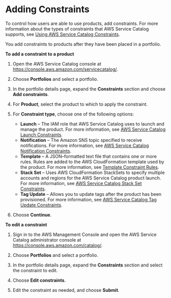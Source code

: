 # Adding Constraints<a name="portfoliomgmt-constraints"></a>

To control how users are able to use products, add constraints\. For more information about the types of constraints that AWS Service Catalog supports, see [Using AWS Service Catalog Constraints](constraints.md)\. 

 You add constraints to products after they have been placed in a portfolio\.

**To add a constraint to a product**

1. Open the AWS Service Catalog console at [https://console\.aws\.amazon\.com/servicecatalog/](https://console.aws.amazon.com/servicecatalog/)\.

1. Choose **Portfolios** and select a portfolio\. 

1. In the portfolio details page, expand the **Constraints** section and choose **Add constraints**\. 

1. For **Product**, select the product to which to apply the constraint\.

1. For **Constraint type**, choose one of the following options:
   + **Launch** – The IAM role that AWS Service Catalog uses to launch and manage the product\. For more information, see [AWS Service Catalog Launch Constraints](constraints-launch.md)\.
   + **Notification** – The Amazon SNS topic specified to receive notifications\. For more information, see [AWS Service Catalog Notification Constraints](constraints-notification.md)\.
   + **Template** – A JSON–formatted text file that contains one or more rules\. Rules are added to the AWS CloudFormation template used by the product\. For more information, see [Template Constraint Rules](reference-template_constraint_rules.md)\.
   + **Stack Set** – Uses AWS CloudFormation StackSets to specify multiple accounts and regions for the AWS Service Catalog product launch\. For more information, see [AWS Service Catalog Stack Set Constraints](constraints-stackset.md)\.
   + **Tag Update** – Allows you to update tags after the product has been provisioned\. For more information, see [AWS Service Catalog Tag Update Constraints](constraints-resourceupdate.md)\.

1.  Choose **Continue**\.

**To edit a constraint**

1. Sign in to the AWS Management Console and open the AWS Service Catalog administrator console at [https://console\.aws\.amazon\.com/catalog/](https://console.aws.amazon.com/catalog/)\.

1. Choose **Portfolios** and select a portfolio\. 

1. In the portfolio details page, expand the **Constraints** section and select the constraint to edit\.

1. Choose **Edit constraints**\.

1. Edit the constraint as needed, and choose **Submit**\.